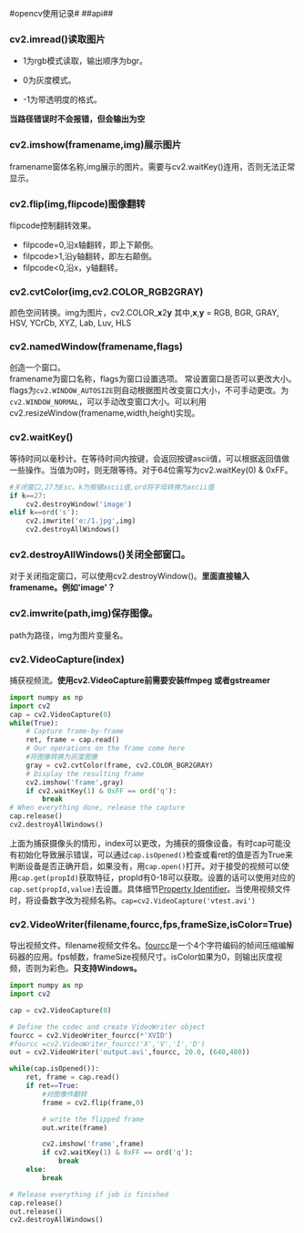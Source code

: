 #opencv使用记录#
##api##
### cv2.imread()读取图片  

* 1为rgb模式读取，输出顺序为bgr。


* 0为灰度模式。


* -1为带透明度的格式。

**当路径错误时不会报错，但会输出为空**

### cv2.imshow(framename,img)展示图片  

framename窗体名称,img展示的图片。需要与cv2.waitKey()连用，否则无法正常显示。

### cv2.flip(img,flipcode)图像翻转  

flipcode控制翻转效果。

* filpcode=0,沿x轴翻转，即上下颠倒。
* filpcode>1,沿y轴翻转，即左右颠倒。
* filpcode<0,沿x，y轴翻转。


### cv2.cvtColor(img,cv2.COLOR_RGB2GRAY)   

颜色空间转换。img为图片，cv2.COLOR_**x**2**y**
其中,**x**,**y** = RGB, BGR, GRAY, HSV, YCrCb, XYZ, Lab, Luv, HLS

### cv2.namedWindow(framename,flags)  

创造一个窗口。  
framename为窗口名称，flags为窗口设置选项。
常设置窗口是否可以更改大小。
flags为`cv2.WINDOW_AUTOSIZE`则自动根据图片改变窗口大小，不可手动更改。为`cv2.WINDOW_NORMAL`，可以手动改变窗口大小。可以利用cv2.resizeWindow(framename,width,height)实现。

### cv2.waitKey()

等待时间以毫秒计。在等待时间内按键，会返回按键ascii值，可以根据返回值做一些操作。当值为0时，则无限等待。对于64位需写为cv2.waitKey(0) & 0xFF。

```python
#关闭窗口,27为Esc。k为按键ascii值,ord将字母转换为ascii值
if k==27: 
    cv2.destroyWindow('image')
elif k==ord('s'):
    cv2.imwrite('e:/1.jpg',img)
    cv2.destroyAllWindows()
```



### cv2.destroyAllWindows()关闭全部窗口。  

对于关闭指定窗口，可以使用cv2.destroyWindow()。**里面直接输入framename。例如'image'？**

### cv2.imwrite(path,img)保存图像。  

path为路径，img为图片变量名。

### cv2.VideoCapture(index)  

捕获视频流。**使用cv2.VideoCapture前需要安装ffmpeg 或者gstreamer**  

```python
import numpy as np
import cv2
cap = cv2.VideoCapture(0)
while(True):
    # Capture frame-by-frame
    ret, frame = cap.read()
    # Our operations on the frame come here
    #将图像转换为灰度图像
    gray = cv2.cvtColor(frame, cv2.COLOR_BGR2GRAY)
    # Display the resulting frame
    cv2.imshow('frame',gray)
    if cv2.waitKey(1) & 0xFF == ord('q'):
        break
# When everything done, release the capture
cap.release()
cv2.destroyAllWindows()
```
上面为捕获摄像头的情形，index可以更改，为捕获的摄像设备。有时cap可能没有初始化导致展示错误，可以通过`cap.isOpened()`检查或看ret的值是否为True来判断设备是否正确开启，如果没有，用`cap.open()`打开。对于接受的视频可以使用`cap.get(propId)`获取特征，propId有0-18可以获取。设置的话可以使用对应的`cap.set(propId,value)`去设置。具体细节[Property Identifier](http://docs.opencv.org/2.4/modules/highgui/doc/reading_and_writing_images_and_video.html#videocapture-get)。当使用视频文件时，将设备数字改为视频名称。`cap=cv2.VideoCapture('vtest.avi')`

### cv2.VideoWriter(filename,fourcc,fps,frameSize,isColor=True)  

导出视频文件。filename视频文件名。[fourcc](http://www.fourcc.org/codecs.php)是一个4个字符编码的帧间压缩编解码器的应用。fps帧数，frameSize视频尺寸。isColor如果为0，则输出灰度视频，否则为彩色。**只支持Windows。**  

```python
import numpy as np
import cv2

cap = cv2.VideoCapture(0)

# Define the codec and create VideoWriter object
fourcc = cv2.VideoWriter_fourcc(*'XVID')
#fourcc =cv2.VideoWriter_fourcc('X','V','I','D')
out = cv2.VideoWriter('output.avi',fourcc, 20.0, (640,480))

while(cap.isOpened()):
    ret, frame = cap.read()
    if ret==True:
        #对图像作翻转
        frame = cv2.flip(frame,0)

        # write the flipped frame
        out.write(frame)

        cv2.imshow('frame',frame)
        if cv2.waitKey(1) & 0xFF == ord('q'):
            break
    else:
        break

# Release everything if job is finished
cap.release()
out.release()
cv2.destroyAllWindows()
```



